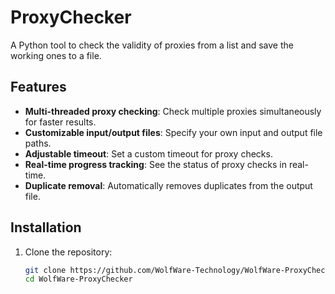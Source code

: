 # ProxyChecker

A Python tool to check the validity of proxies from a list and save the working ones to a file.


## Features

- **Multi-threaded proxy checking**: Check multiple proxies simultaneously for faster results.
- **Customizable input/output files**: Specify your own input and output file paths.
- **Adjustable timeout**: Set a custom timeout for proxy checks.
- **Real-time progress tracking**: See the status of proxy checks in real-time.
- **Duplicate removal**: Automatically removes duplicates from the output file.

## Installation

1. Clone the repository:
   ```bash
   git clone https://github.com/WolfWare-Technology/WolfWare-ProxyChecker.git
   cd WolfWare-ProxyChecker
